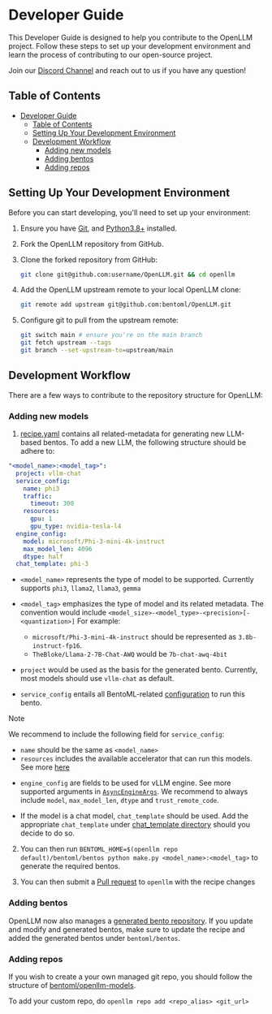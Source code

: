 # Developer Guide

This Developer Guide is designed to help you contribute to the OpenLLM project.
Follow these steps to set up your development environment and learn the process
of contributing to our open-source project.

Join our [Discord Channel](https://l.bentoml.com/join-openllm-discord) and reach
out to us if you have any question!

## Table of Contents

- [Developer Guide](#developer-guide)
  - [Table of Contents](#table-of-contents)
  - [Setting Up Your Development Environment](#setting-up-your-development-environment)
  - [Development Workflow](#development-workflow)
    - [Adding new models](#adding-new-models)
    - [Adding bentos](#adding-new-models)
    - [Adding repos](#adding-new-models)

## Setting Up Your Development Environment

Before you can start developing, you'll need to set up your environment:

1. Ensure you have [Git](https://git-scm.com/), and
   [Python3.8+](https://www.python.org/downloads/) installed.
2. Fork the OpenLLM repository from GitHub.
3. Clone the forked repository from GitHub:

   ```bash
   git clone git@github.com:username/OpenLLM.git && cd openllm
   ```

4. Add the OpenLLM upstream remote to your local OpenLLM clone:

   ```bash
   git remote add upstream git@github.com:bentoml/OpenLLM.git
   ```

5. Configure git to pull from the upstream remote:

   ```bash
   git switch main # ensure you're on the main branch
   git fetch upstream --tags
   git branch --set-upstream-to=upstream/main
   ```

## Development Workflow

There are a few ways to contribute to the repository structure for OpenLLM:

### Adding new models

1. [recipe.yaml](./recipe.yaml) contains all related-metadata for generating new LLM-based bentos. To add a new LLM, the following structure should be adhere to:

```yaml
"<model_name>:<model_tag>":
  project: vllm-chat
  service_config:
    name: phi3
    traffic:
      timeout: 300
    resources:
      gpu: 1
      gpu_type: nvidia-tesla-l4
  engine_config:
    model: microsoft/Phi-3-mini-4k-instruct
    max_model_len: 4096
    dtype: half
  chat_template: phi-3
```

- `<model_name>` represents the type of model to be supported. Currently supports `phi3`, `llama2`, `llama3`, `gemma`

- `<model_tag>` emphasizes the type of model and its related metadata. The convention would include `<model_size>-<model_type>-<precision>[-<quantization>]`
  For example:

  - `microsoft/Phi-3-mini-4k-instruct` should be represented as `3.8b-instruct-fp16`.
  - `TheBloke/Llama-2-7B-Chat-AWQ` would be `7b-chat-awq-4bit`

- `project` would be used as the basis for the generated bento. Currently, most models should use `vllm-chat` as default.

- `service_config` entails all BentoML-related [configuration](https://docs.bentoml.com/en/latest/guides/configurations.html) to run this bento.

> [!NOTE]
>
> We recommend to include the following field for `service_config`:
>
> - `name` should be the same as `<model_name>`
> - `resources` includes the available accelerator that can run this models. See more [here](https://docs.bentoml.com/en/latest/guides/configurations.html#resources)

- `engine_config` are fields to be used for vLLM engine. See more supported arguments in [`AsyncEngineArgs`](https://github.com/vllm-project/vllm/blob/7cd2ebb0251fd1fd0eec5c93dac674603a22eddd/vllm/engine/arg_utils.py#L799). We recommend to always include `model`, `max_model_len`, `dtype` and `trust_remote_code`.

- If the model is a chat model, `chat_template` should be used. Add the appropriate `chat_template` under [chat_template directory](./vllm-chat/chat_templates/) should you decide to do so.

2. You can then run `BENTOML_HOME=$(openllm repo default)/bentoml/bentos python make.py <model_name>:<model_tag>` to generate the required bentos.

3. You can then submit a [Pull request](https://docs.github.com/en/pull-requests/collaborating-with-pull-requests/proposing-changes-to-your-work-with-pull-requests/creating-a-pull-request) to `openllm` with the recipe changes

### Adding bentos

OpenLLM now also manages a [generated bento repository](https://github.com/bentoml/openllm-models/tree/main). If you update and modify and generated bentos, make sure to update the recipe and added the generated bentos under `bentoml/bentos`.

### Adding repos

If you wish to create a your own managed git repo, you should follow the structure of [bentoml/openllm-models](https://github.com/bentoml/openllm-models/tree/main).

To add your custom repo, do `openllm repo add <repo_alias> <git_url>`
